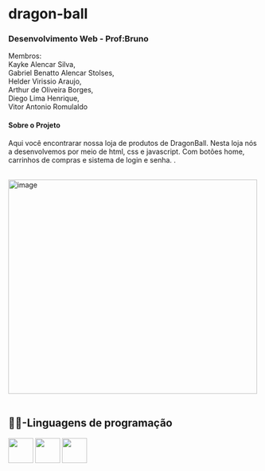 <h1>dragon-ball</h1>
<h3>Desenvolvimento Web - Prof:Bruno</h3>

<p>Membros:<br> Kayke Alencar Silva, <br> Gabriel  Benatto Alencar Stolses,<br> Helder Virissio Araujo,<br> Arthur de Oliveira Borges,<br> Diego Lima Henrique,<br> Vitor Antonio Romulaldo</p>


<h4>Sobre o Projeto</h4>
<p>Aqui você encontrarar nossa loja de produtos de DragonBall. Nesta loja nós a desenvolvemos por meio de html, css e javascript. Com botões home, carrinhos de compras e sistema de login e senha. .</p>
<br>

<img width="500" height="430" alt="image" src="https://github.com/user-attachments/assets/e4f435eb-735f-41eb-9a04-2adc5c142771" />

<br/>
<br>

<section>
  <h2>👨‍💻-Linguagens de programação</h2>
  <div >
    <img width="50" heigth="50" src="https://cdn.jsdelivr.net/gh/devicons/devicon@latest/icons/html5/html5-plain.svg" />
    <img width="50" heigth="50" src="https://cdn.jsdelivr.net/gh/devicons/devicon@latest/icons/css3/css3-plain.svg" />
    <img width="50" heigth="50" src="https://cdn.jsdelivr.net/gh/devicons/devicon@latest/icons/javascript/javascript-plain.svg" />
  </div>
</section>
